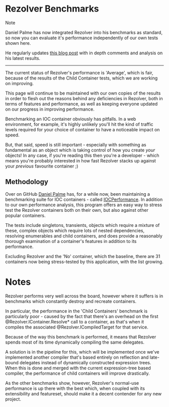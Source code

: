 ﻿# Rezolver Benchmarks

> [!NOTE]
> Daniel Palme has now integrated Rezolver into his benchmarks as standard, so now you can evaluate
> it's performance independently of our own tests shown here.
> 
> He regularly updates [this blog post](http://www.palmmedia.de/Blog/2011/8/30/ioc-container-benchmark-performance-comparison) 
> with in depth comments and analysis on his latest results.
> * * *
> The current status of Rezolver's performance is 'Average', which is fair, because of the results
> of the Child Container tests, which we are working on improving.
> 
> This page will continue to be maintained with our own copies of the results in order to flesh out
> the reasons behind any deficiencies in Rezolver, both in terms of features and performance, as
> well as keeping everyone updated on our progress in improving performance.

Benchmarking an IOC container obviously has pitfalls.  In a web environment, for example, 
it's highly unlikely you'll hit the kind of traffic levels required for your choice of container
to have a noticeable impact on speed.

But, that said, speed is still important - especially with something as fundamental as an object
which is taking control of how you create *your* objects!  In any case, if you're reading this 
then you're a developer - which means you're probably interested in how fast Rezolver stacks 
up against your *previous* favourite container ;)

## Methodology

Over on GitHub [Daniel Palme](https://github.com/DanielPalme) has, for a while now, been 
maintaining a benchmarking suite for IOC containers - called 
[IOCPerformance](https://github.com/DanielPalme/IOCPerformance).  In addition to our own 
performance analysis, this program offers an easy way to stress test the Rezolver containers
both on their own, but also against other popular containers. 

The tests include singletons, transients, objects which require a mixture of
these, complex objects which require lots of nested dependencies, resolving enumerables and child 
containers, and does provide a reasonably thorough examination of a container's features in 
addition to its performance.
 
Excluding Rezolver and the 'No' container, which the baseline, there are 31 containers now
being stress-tested by this application, with the list growing.

# Notes

Rezolver performs very well across the board, however where it suffers is in benchmarks which constantly
destroy and recreate containers.

In particular, the performance in the 'Child Containers' benchmark is particularly poor - caused by 
the fact that there's an overhead on the first @Rezolver.IContainer.Resolve* call to a container, 
as that's when it compiles the associated @Rezolver.ICompiledTarget for that service.

Because of the way this benchmark is performed, it means that Rezolver spends most of its time 
dynamically compiling the same delegates.

A solution is in the pipeline for this, which will be implemented once we've implemented another
compiler that's based entirely on reflection and late-bound delegates instead of dynamically 
constructed expression trees.  When this is done and merged with the current expression-tree
based compiler, the performance of child containers will improve drastically.

As the other benchmarks show, however, Rezolver's normal-use performance is up there with the best
which, when coupled with its extensibility and featureset, should make it a decent contender for
any new project.